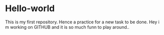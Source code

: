 # Hello-world
This is my first repository. Hence a practice for a new task to be done.
Hey i m working on GITHUB and it is so much funn to play around..
